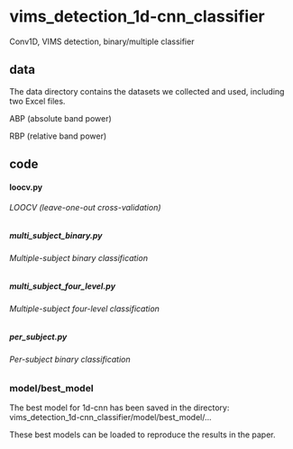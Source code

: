 # vims_detection_1d-cnn_classifier
Conv1D,  VIMS detection,  binary/multiple classifier

## data
The data directory contains the datasets we collected and used, including two Excel files.

ABP (absolute band power)

RBP (relative band power)


## code
#### loocv.py                                          

###### LOOCV (leave-one-out cross-validation) 

##### multi_subject_binary.py                           

###### Multiple-subject binary classification

##### multi_subject_four_level.py                       

###### Multiple-subject four-level classification

##### per_subject.py                                     

###### Per-subject binary classification

### model/best_model
The best model for 1d-cnn has been saved in the directory: vims_detection_1d-cnn_classifier/model/best_model/...

These best models can be loaded to reproduce the results in the paper.


